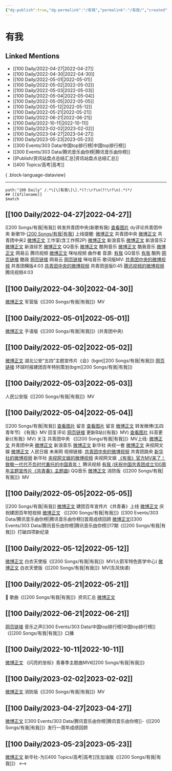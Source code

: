 ```yaml
---
{"dg-publish":true,"dg-permalink":"/有我","permalink":"/有我/","created":"2022-11-25T16:47:51.000+08:00","updated":"2023-05-26T09:56:49.247+08:00"}
---
```


# 有我

## Linked Mentions
- [[100 Daily/2022-04-27\|2022-04-27]]
- [[100 Daily/2022-04-30\|2022-04-30]]
- [[100 Daily/2022-05-01\|2022-05-01]]
- [[100 Daily/2022-05-02\|2022-05-02]]
- [[100 Daily/2022-05-03\|2022-05-03]]
- [[100 Daily/2022-05-04\|2022-05-04]]
- [[100 Daily/2022-05-05\|2022-05-05]]
- [[100 Daily/2022-05-12\|2022-05-12]]
- [[100 Daily/2022-05-21\|2022-05-21]]
- [[100 Daily/2022-06-21\|2022-06-21]]
- [[100 Daily/2022-10-11\|2022-10-11]]
- [[100 Daily/2023-02-02\|2023-02-02]]
- [[100 Daily/2023-04-27\|2023-04-27]]
- [[100 Daily/2023-05-23\|2023-05-23]]
- [[300 Events/303 Data/中国top排行榜\|中国top排行榜]]
- [[300 Events/303 Data/腾讯音乐由你榜\|腾讯音乐由你榜]]
- [[Publish/资讯站盘点总结汇总\|资讯站盘点总结汇总]]
- [[400 Topics/高考\|高考]]

{ .block-language-dataview}

---

```expander
path:"100 Daily" /.*\[\[有我\]\].*(?:\r?\n(?!\r?\n).*)*/
## [[$filename]]
$match
```
## [[100 Daily/2022-04-27\|2022-04-27]]
[[200 Songs/有我\|有我]]
[](https://m.weibo.cn/1736988591/4762822045601763) 转发共青团中央(新歌有我)
[查看图片](https://wx4.sinaimg.cn/large/0088n2Pggy1h1oelin9zcj30hs07r74m.jpg) dy评论共青团中央
新歌19-[[200 Songs/有我\|有我]](庆祝中国共青团成立100周年主题宣传片《共青春》主题曲)
上线提醒:
[微博正文](https://m.weibo.cn/3937348351/4762792182417306) 共青团中央
[微博正文](https://m.weibo.cn/3937348351/4762924306401920) 共青团中央2
[微博正文](https://m.weibo.cn/7478855230/4762793784377827) 工作室(含工作照2P)
[微博正文](https://m.weibo.cn/1266269835/4762790487655990) 新浪音乐
[微博正文](https://m.weibo.cn/1266269835/4762791434781572) 新浪音乐2
[微博正文](https://m.weibo.cn/1878335471/4762793103853114) 新浪综艺
[微博正文](https://m.weibo.cn/2169129705/4762790487392417) QQ音乐
[微博正文](https://m.weibo.cn/1665103091/4762801177889380) 酷狗音乐
[微博正文](https://m.weibo.cn/1738434147/4762870900328564) 酷我音乐
[微博正文](https://m.weibo.cn/1721030997/4762829259016989) 网易云
[](https://m.weibo.cn/2591595652/4762849697860177) 腾讯视频
[微博正文](https://m.weibo.cn/1809436135/4762861963053397) 咪咕视频
[](https://m.weibo.cn/3054593583/4762940916633310) 曲作者
音源:
[有我](https://weibo.cn/sinaurl?u=https%3A%2F%2Fi.y.qq.com%2Fv8%2Fplaysong.html%3Fsongid%3D353729673%26source%3Dyqq%26ADTAG%3Dhz_wb_sf%26channelId%3D10081987) QQ音乐
[有我](https://weibo.cn/sinaurl?u=https%3A%2F%2Ft1.kugou.com%2Fsong.html%3Fid%3D2Bjdn5fzyV3) 酷狗
[网页链接](https://weibo.cn/sinaurl?u=http%3A%2F%2Fm.kuwo.cn%2Fnewh5app%2Fplay_detail%2F218226211) 酷我
[网页链接](https://weibo.cn/sinaurl?u=https%3A%2F%2Fmusic.163.com%2F%23%2Fsong%3Fid%3D1941629582) 网易云
[网页链接](https://weibo.cn/sinaurl?u=http%3A%2F%2Fc.migu.cn%2F00eoZv) 咪咕音乐
歌词版MV:
[共青团中央的微博视频](https://video.weibo.com/show?fid=1034:4762771678756879) 共青团横版4:03
[共青团中央的微博视频](https://video.weibo.com/show?fid=1034:4762876968370286) 共青团竖版0:45
[腾讯视频的微博视频](https://video.weibo.com/show?fid=1034:4762848707149849) 腾讯视频4:03
## [[100 Daily/2022-04-30\|2022-04-30]]
[微博正文](https://m.weibo.cn/5185680075/4763573555040090) 军营版《[[200 Songs/有我\|有我]]》MV
## [[100 Daily/2022-05-01\|2022-05-01]]
[微博正文](https://m.weibo.cn/3937348351/4764388173808556) 手语版《[[200 Songs/有我\|有我]]》(共青团中央)
## [[100 Daily/2022-05-02\|2022-05-02]]
[微博正文](https://m.weibo.cn/2803301701/4764763831405006) 湖北公安“五四”主题宣传片《会》(bgm[[200 Songs/有我\|有我]])
[网页链接](https://weibo.cn/sinaurl?u=https%3A%2F%2Fwww.globaltimes.cn%2Fcyl_h5%2F) 环球时报建团百年特别策划(bgm[[200 Songs/有我\|有我]])
## [[100 Daily/2022-05-03\|2022-05-03]]
[](https://m.weibo.cn/5140353001/4765007894548171) 人民公安版《[[200 Songs/有我\|有我]]》MV
## [[100 Daily/2022-05-04\|2022-05-04]]
[[200 Songs/有我\|有我]]
[查看图片](https://wx2.sinaimg.cn/large/0088n2Pggy1h1woisowyoj30yi0eot9n.jpg) 留言 [](https://m.weibo.cn/1736988591/4764331055517377)
[查看图片](https://wx1.sinaimg.cn/large/0088n2Pggy1h1woj9eh6bj30yi08x0t0.jpg) 留言 [微博正文](https://m.weibo.cn/3937348351/4765342293823801)
[](https://m.weibo.cn/1736988591/4765191424967358) 转发微博(五四青年节)
[](https://m.weibo.cn/1736988591/4765344113361592) 《有我》MV
[](https://m.weibo.cn/1736988591/4763732301056623) 回复评论
[网页链接](https://weibo.cn/sinaurl?u=https%3A%2F%2Fb23.tv%2FuiHhtVP) 更新B站(《有我》MV)
[查看图片](https://wx2.sinaimg.cn/large/0088n2Pggy1h1wojvefk5j30u01hd0wi.jpg) 抖音更新(《有我》MV)
关注 共青团中央
《[[200 Songs/有我\|有我]]》MV上线:
[微博正文](https://m.weibo.cn/3937348351/4765342293823801) 共青团中央
[微博正文](https://m.weibo.cn/1266269835/4765343022585732) 新浪音乐
[微博正文](https://m.weibo.cn/1699432410/4765362714839414) 新华社
[](https://m.weibo.cn/2024623547/4765381296653619) 央视一套
[微博正文](https://m.weibo.cn/7735105675/4765413781017169) 央视网文娱
[微博正文](https://m.weibo.cn/2803301701/4765483490085161) 人民日报
[](https://m.weibo.cn/2409482243/4765497180558126) 未来网
视频链接:
[共青团中央的微博视频](https://video.weibo.com/show?fid=1034:4765344284475429) 共青团路央
[新华社的微博视频](https://video.weibo.com/show?fid=1034:4765358670938216) 新华社
[央视网文娱的微博视频](https://video.weibo.com/show?fid=1034:4765409363296399) 央视网文娱
[《有我》官方MV来了！致敬一代代不负时代重托的中国青年！](https://weibo.cn/sinaurl?u=https%3A%2F%2Fv.qq.com%2Fx%2Fpage%2Fe3335gsi5kq.html) 腾讯视频
[有我 (庆祝中国共青团成立100周年主题宣传片《共青春》主题曲)](https://weibo.cn/sinaurl?u=https%3A%2F%2Fc.y.qq.com%2Fbase%2Ffcgi-bin%2Fu%3F__%3D7if2tQhEOB7o) QQ音乐
[微博正文](https://m.weibo.cn/3549916270/4765342402873769) 消防版《[[200 Songs/有我\|有我]]》MV
## [[100 Daily/2022-05-05\|2022-05-05]]
[[200 Songs/有我\|有我]]
[微博正文](https://m.weibo.cn/3937348351/4765697664880610) 建团百年宣传片《共青春》上线
[微博正文](https://m.weibo.cn/3937348351/4765802584868638) 庆祝建团百年短视频
[微博正文](https://m.weibo.cn/6733257358/4765833044165933) 《[[200 Songs/有我\|有我]]》[[300 Events/303 Data/腾讯音乐由你榜\|腾讯音乐由你榜]]首周成绩回顾
[微博正文](https://m.weibo.cn/6733257358/4765713375431363)[[300 Events/303 Data/腾讯音乐由你榜\|腾讯音乐由你榜]]17期《[[200 Songs/有我\|有我]]》打破四项新纪录
## [[100 Daily/2022-05-12\|2022-05-12]]
[微博正文](https://m.weibo.cn/7341059236/4768261529144552) 白衣天使版《[[200 Songs/有我\|有我]]》MV(火箭军特色医学中心)
[微博正文](https://m.weibo.cn/6969972165/4768262522931369) 白衣天使版《[[200 Songs/有我\|有我]]》MV(东风快递)
## [[100 Daily/2022-05-21\|2022-05-21]]
💫 歌曲《[[200 Songs/有我\|有我]]》资讯汇总 [微博正文](https://m.weibo.cn/6466290670/4771502246072042)
## [[100 Daily/2022-06-21\|2022-06-21]]
[网页链接](https://weibo.cn/sinaurl?u=https%3A%2F%2Fyspapp.cn%2F2y0) 音乐之声[[300 Events/303 Data/中国top排行榜\|中国top排行榜]]《[[200 Songs/有我\|有我]]》口播
## [[100 Daily/2022-10-11\|2022-10-11]]
[微博正文](https://m.weibo.cn/7582049516/4823466292021305) 《闪亮的坐标》青春季主题曲MV《[[200 Songs/有我\|有我]]》
## [[100 Daily/2023-02-02\|2023-02-02]]
[微博正文](https://m.weibo.cn/5342220662/4862975637196719) 消防版《[[200 Songs/有我\|有我]]》MV
## [[100 Daily/2023-04-27\|2023-04-27]]
[微博正文](http://weibo.com/6733257358/MDTAuj3bK) [[300 Events/303 Data/腾讯音乐由你榜\|腾讯音乐由你榜]]-《[[200 Songs/有我\|有我]]》发行一周年成绩回顾
## [[100 Daily/2023-05-23\|2023-05-23]]
[微博正文](http://weibo.com/1699432410/N1SvqrYUk) 新华社-为[[400 Topics/高考\|高考]]生加油版《[[200 Songs/有我\|有我]]》
<-->